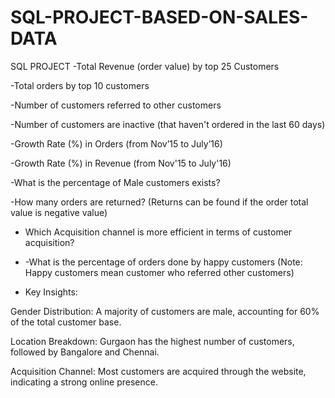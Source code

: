 # SQL-PROJECT-BASED-ON-SALES-DATA
SQL PROJECT
-Total Revenue (order value) by top 25 Customers

-Total orders by top 10 customers 

-Number of customers referred to other customers 

-Number of customers are inactive (that haven't ordered in the last 60 days) 

-Growth Rate  (%) in Orders (from Nov’15 to July’16)

-Growth Rate (%) in Revenue (from Nov'15 to July'16) 

-What is the percentage of Male customers exists?

-How many orders are returned? (Returns can be found if the order total value is negative value)

- Which Acquisition channel is more efficient in terms of customer acquisition?

- -What is the percentage of orders done by happy customers (Note: Happy customers mean customer who referred other customers)

- Key Insights:

Gender Distribution: A majority of customers are male, accounting for 60% of the total customer base.

Location Breakdown: Gurgaon has the highest number of customers, followed by Bangalore and Chennai.

Acquisition Channel: Most customers are acquired through the website, indicating a strong online presence.
